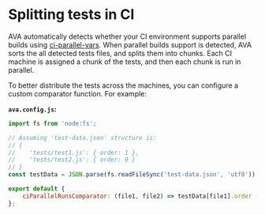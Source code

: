 # Splitting tests in CI

AVA automatically detects whether your CI environment supports parallel builds using [ci-parallel-vars](https://www.npmjs.com/package/ci-parallel-vars).
When parallel builds support is detected, AVA sorts the all detected tests files, and splits them into chunks.
Each CI machine is assigned a chunk of the tests, and then each chunk is run in parallel.

To better distribute the tests across the machines, you can configure a custom comparator function.
For example:

**`ava.config.js`:**

```js
import fs from 'node:fs';

// Assuming 'test-data.json' structure is:
// {
//    'tests/test1.js': { order: 1 },
//    'tests/test2.js': { order: 0 }
// }
const testData = JSON.parse(fs.readFileSync('test-data.json', 'utf8'));

export default {
    ciParallelRunsComparator: (file1, file2) => testData[file1].order - testData[file2].order,
};
```
